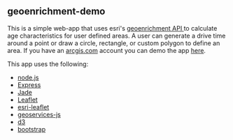 geoenrichment-demo
---

This is a simple web-app that uses esri's [geoenrichment API ](http://resources.arcgis.com/en/help/arcgis-rest-api/index.html#//02r30000021r000000) to calculate age characteristics for user defined areas.  A user can generate a drive time around a point or draw a circle, rectangle, or custom polygon to define an area.  If you have an [arcgis.com](http://www.arcgis.com/home/) account you can demo the app [here](http://geoenrichment-demo.herokuapp.com/).


This app uses the following:
* [node.js](https://github.com/joyent/node)
* [Express](https://github.com/visionmedia/express)
* [Jade](https://github.com/visionmedia/jade)
* [Leaflet](https://github.com/Leaflet/Leaflet)
* [esri-leaflet](https://github.com/Esri/esri-leaflet)
* [geoservices-js](https://github.com/Esri/geoservices-js)
* [d3](https://github.com/mbostock/d3)
* [bootstrap](https://github.com/twbs/bootstrap)
